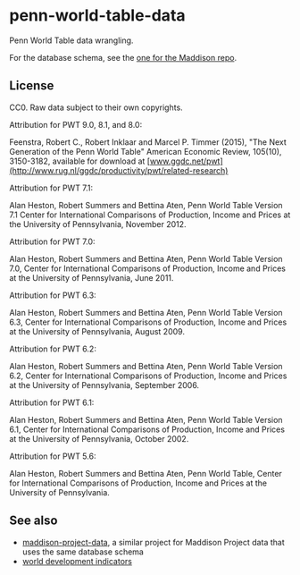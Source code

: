 # penn-world-table-data

Penn World Table data wrangling.

For the database schema, see the
[one for the Maddison repo](https://github.com/riceissa/maddison-project-data/blob/master/schema.sql).

## License

CC0.
Raw data subject to their own copyrights.

Attribution for PWT 9.0, 8.1, and 8.0:

Feenstra, Robert C., Robert Inklaar and Marcel P. Timmer (2015), "The Next Generation of the Penn World Table" American Economic Review, 105(10), 3150-3182, available for download at [www.ggdc.net/pwt](http://www.rug.nl/ggdc/productivity/pwt/related-research)

Attribution for PWT 7.1:

Alan Heston, Robert Summers and Bettina Aten, Penn World Table Version 7.1 Center for International Comparisons of Production, Income and Prices at the University of Pennsylvania, November 2012.

Attribution for PWT 7.0:

Alan Heston, Robert Summers and Bettina Aten, Penn World Table Version 7.0, Center for International Comparisons of Production, Income and Prices at the University of Pennsylvania, June 2011.

Attribution for PWT 6.3:

Alan Heston, Robert Summers and Bettina Aten, Penn World Table Version 6.3, Center for International Comparisons of Production, Income and Prices at the University of Pennsylvania, August 2009.

Attribution for PWT 6.2:

Alan Heston, Robert Summers and Bettina Aten, Penn World Table Version 6.2, Center for International Comparisons of Production, Income and Prices at the University of Pennsylvania, September 2006.

Attribution for PWT 6.1:

Alan Heston, Robert Summers and Bettina Aten, Penn World Table Version 6.1, Center for International Comparisons of Production, Income and Prices at the University of Pennsylvania, October 2002.

Attribution for PWT 5.6:

Alan Heston, Robert Summers and Bettina Aten, Penn World Table, Center for International Comparisons of Production, Income and Prices at the University of Pennsylvania.

## See also

- [maddison-project-data](https://github.com/riceissa/maddison-project-data), a
  similar project for Maddison Project data that uses the same database schema
- [world development indicators](https://github.com/riceissa/world-development-indicators)
